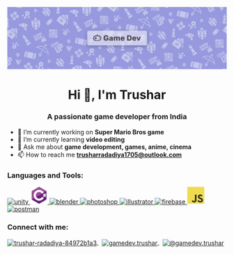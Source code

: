![Game Dev](https://github.com/TrusharRadadiya/TrusharRadadiya/blob/main/Banner.jpg)

<h1 align="center">Hi 👋, I'm Trushar</h1>
<h3 align="center">A passionate game developer from India</h3>

- 🔭 I’m currently working on **Super Mario Bros game**
- 🌱 I’m currently learning **video editing**
- 💬 Ask me about **game development, games, anime, cinema**
- 📫 How to reach me **trusharradadiya1705@outlook.com**

<h3 align="left">Languages and Tools:</h3>
<p align="left"> 
  <a href="https://unity.com/" target="_blank" rel="noreferrer"> 
    <img src="https://preview.redd.it/tu3gt6ysfxq71.png?auto=webp&s=10ab55d9dc09e7ed6ea59bd5916800a5272d5969" alt="unity" width="40" height="40"/>
  </a>
  <a href="https://www.w3schools.com/cs/" target="_blank" rel="noreferrer"> 
    <img src="https://raw.githubusercontent.com/devicons/devicon/master/icons/csharp/csharp-original.svg" alt="csharp" width="40" height="40"/> 
  </a> 
  <a href="https://www.blender.org/" target="_blank" rel="noreferrer"> 
    <img src="https://seeklogo.com/images/B/blender-logo-91B66CA31F-seeklogo.com.png" alt="blender" width="45" height="40"/> 
  </a>
  <a href="https://www.photoshop.com/en" target="_blank" rel="noreferrer"> 
    <img src="https://seeklogo.com/images/A/adobe-photoshop-logo-7B88D7B5AA-seeklogo.com.png" alt="photoshop" width="40" height="40"/> 
  </a> 
  <a href="https://www.adobe.com/in/products/illustrator.html" target="_blank" rel="noreferrer"> 
    <img src="https://seeklogo.com/images/A/adobe-illustrator-logo-775FAF240B-seeklogo.com.png" alt="illustrator" width="40" height="40"/> 
  </a> 
  <a href="https://firebase.google.com/" target="_blank" rel="noreferrer"> 
    <img src="https://www.vectorlogo.zone/logos/firebase/firebase-icon.svg" alt="firebase" width="40" height="40"/> 
  </a> 
  <a href="https://developer.mozilla.org/en-US/docs/Web/JavaScript" target="_blank" rel="noreferrer"> 
    <img src="https://raw.githubusercontent.com/devicons/devicon/master/icons/javascript/javascript-original.svg" alt="javascript" width="40" height="40"/> 
  </a> 
  <a href="https://postman.com" target="_blank" rel="noreferrer"> 
    <img src="https://www.vectorlogo.zone/logos/getpostman/getpostman-icon.svg" alt="postman" width="40" height="40"/>
  </a>
</p>

<h3 align="left">Connect with me:</h3>
<p align="left">
  <a href="https://linkedin.com/in/trushar-radadiya-84972b1a3" target="blank">
    <img align="center" src="https://www.vectorlogo.zone/logos/linkedin/linkedin-tile.svg" alt="trushar-radadiya-84972b1a3" height="40" width="40" />
  </a>&nbsp;
  <a href="https://instagram.com/gamedev.trushar" target="blank">
    <img align="center" src="https://www.vectorlogo.zone/logos/instagram/instagram-icon.svg" alt="gamedev.trushar" height="40" width="40" />
  </a>&nbsp;
  <a href="https://www.youtube.com/@gamedev.trushar" target="blank">
    <img align="center" src="https://www.vectorlogo.zone/logos/youtube/youtube-tile.svg" alt="@gamedev.trushar" height="40" width="40" />
  </a>
</p>

